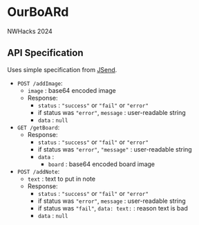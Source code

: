 # OurBoARd
NWHacks 2024

## API Specification
Uses simple specification from [JSend](https://github.com/omniti-labs/jsend?tab=readme-ov-file#so-how-does-it-work).

- `POST /addImage`:
  - `image` : base64 encoded image
  - Response:
    - `status` : `"success"` or `"fail"` or `"error"`
    - if status was `"error"`, `message` : user-readable string
    - `data` : `null`
- `GET /getBoard`:
  - Response:
      - `status` : `"success"` or `"fail"` or `"error"`
      - if status was `"error"`, `"message"` : user-readable string
      - `data` : 
        - `board` : base64 encoded board image
- `POST /addNote`:
  - `text` : text to put in note
  - Response:
    - `status` : `"success"` or `"fail"` or `"error"`
    - if status was `"error"`, `message` : user-readable string
    - if status was `"fail"`, `data: text:` : reason text is bad
    - `data` : `null`